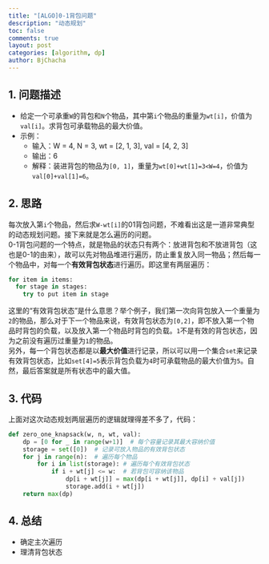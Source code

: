 ```yaml
---
title: "[ALGO]0-1背包问题"
description: "动态规划"
toc: false
comments: true
layout: post
categories: [algorithm, dp]
author: BjChacha
---
```


## 1. 问题描述
- 给定一个可承重`W`的背包和`N`个物品，其中第`i`个物品的重量为`wt[i]`，价值为`val[i]`。求背包可承载物品的最大价值。
- 示例：
  - 输入：W = 4, N = 3, wt = [2, 1, 3], val = [4, 2, 3]
  - 输出：6
  - 解释：装进背包的物品为`[0, 1]`，重量为`wt[0]+wt[1]=3<W=4`，价值为`val[0]+val[1]=6`。

## 2. 思路
每次放入第`i`个物品，然后求`W-wt[i]`的01背包问题，不难看出这是一道非常典型的动态规划问题。接下来就是怎么遍历的问题。  
0-1背包问题的一个特点，就是物品的状态只有两个：放进背包和不放进背包（这也是0-1的由来），故可以先对物品堆进行遍历，防止重复放入同一物品；然后每一个物品中，对每一个**有效背包状态**进行遍历。即这里有两层遍历：
```python
for item in items:
  for stage in stages:
    try to put item in stage
```  
这里的“有效背包状态”是什么意思？举个例子，我们第一次向背包放入一个重量为`2`的物品，那么对于下一个物品来说，有效背包状态为`[0,2]`，即不放入第一个物品时背包的负载，以及放入第一个物品时背包的负载。`1`不是有效的背包状态，因为之前没有遍历过重量为`1`的物品。  
另外，每一个背包状态都是以**最大价值**进行记录，所以可以用一个集合`set`来记录有效背包状态，比如`set[4]=5`表示背包负载为`4`时可承载物品的最大价值为`5`。自然，最后答案就是所有状态中的最大值。  

## 3. 代码
上面对这次动态规划两层遍历的逻辑就理得差不多了，代码：
```python
def zero_one_knapsack(w, n, wt, val):
    dp = [0 for _ in range(w+1)]  # 每个容量记录其最大容纳价值
    storage = set([0])  # 记录可放入物品的有效背包状态
    for j in range(n):  # 遍历每个物品
        for i in list(storage): # 遍历每个有效背包状态
            if i + wt[j] <= w:  # 若背包可容纳该物品
                dp[i + wt[j]] = max(dp[i + wt[j]], dp[i] + val[j])
                storage.add(i + wt[j])
    return max(dp)
```

## 4. 总结
- 确定主次遍历
- 理清背包状态